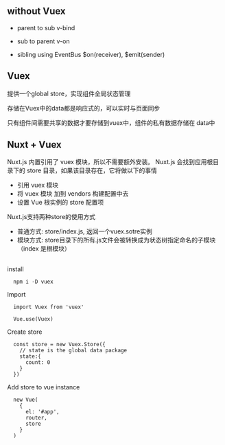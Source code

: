 ## without Vuex
- parent to sub
v-bind


- sub to parent
v-on


- sibling using EventBus
$on(receiver), $emit(sender)


## Vuex
提供一个global store，实现组件全局状态管理

存储在Vuex中的data都是响应式的，可以实时与页面同步

只有组件间需要共享的数据才要存储到vuex中，组件的私有数据存储在 data中

## Nuxt + Vuex
Nuxt.js 内置引用了 vuex 模块，所以不需要额外安装。 Nuxt.js 会找到应用根目录下的 store 目录，如果该目录存在，它将做以下的事情
- 引用 vuex 模块
- 将 vuex 模块 加到 vendors 构建配置中去
- 设置 Vue 根实例的 store 配置项

Nuxt.js支持两种store的使用方式
- 普通方式: store/index.js, 返回一个vuex.sotre实例
- 模块方式: store目录下的所有.js文件会被转换成为状态树指定命名的子模块 （index 是根模块）


##
install
```
  npm i -D vuex
```

Import
```
  import Vuex from 'vuex'

  Vue.use(Vuex)
```

Create store
```
  const store = new Vuex.Store({
    // state is the global data package
    state:{
      count: 0
    }
  })
```

Add store to vue instance
```
  new Vue(
    {
      el: '#app',
      router,
      store
    }
  )
```


```
```